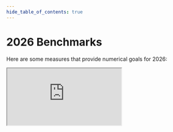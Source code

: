 ```yaml
---
hide_table_of_contents: true
---
```


# 2026 Benchmarks

Here are some measures that provide numerical goals for 2026:

<iframe style={{width: '100%', height: '250px'}} src="https://docs.google.com/spreadsheets/d/e/2PACX-1vRHfJre8e7SkCNW3b2DhVLf57D95neAnUFuMgh_GzX9_6er4eEM5ORPidDGx3SxJcIGIkNwhcLQ3Che/pubhtml?widget=true&amp;headers=false"></iframe>
